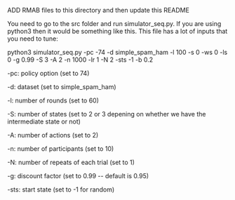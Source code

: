 ADD RMAB files to this directory and then update this README

You need to go to the src folder and run simulator_seq.py. If you are using python3 then it would be something like this. This file has a lot of inputs that you need to tune:

python3 simulator_seq.py -pc -74 -d simple_spam_ham -l 100 -s 0 -ws 0 -ls 0 -g 0.99 -S 3 -A 2 -n 1000 -lr 1 -N 2 -sts -1 -b 0.2

-pc: policy option (set to 74) 

-d: dataset (set to simple_spam_ham)

-l: number of rounds (set to 60)

-S: number of states (set to 2 or 3 depening on whether we have the intermediate state or not)

-A: number of actions (set to 2)

-n: number of participants (set to 10)

-N: number of repeats of each trial (set to 1)

-g: discount factor (set to 0.99 -- default is 0.95)

-sts: start state (set to -1 for random)
